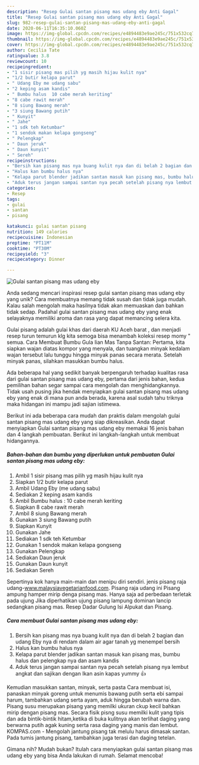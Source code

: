 ```yaml
---
description: "Resep Gulai santan pisang mas udang eby Anti Gagal"
title: "Resep Gulai santan pisang mas udang eby Anti Gagal"
slug: 982-resep-gulai-santan-pisang-mas-udang-eby-anti-gagal
date: 2020-06-11T16:35:10.060Z
image: https://img-global.cpcdn.com/recipes/e4894483e9ae245c/751x532cq70/gulai-santan-pisang-mas-udang-eby-foto-resep-utama.jpg
thumbnail: https://img-global.cpcdn.com/recipes/e4894483e9ae245c/751x532cq70/gulai-santan-pisang-mas-udang-eby-foto-resep-utama.jpg
cover: https://img-global.cpcdn.com/recipes/e4894483e9ae245c/751x532cq70/gulai-santan-pisang-mas-udang-eby-foto-resep-utama.jpg
author: Cecilia Tate
ratingvalue: 3.8
reviewcount: 10
recipeingredient:
- "1 sisir pisang mas pilih yg masih hijau kulit nya"
- "1/2 butir kelapa parut"
- " Udang Eby me udang sabu"
- "2 keping asam kandis"
- " Bumbu halus  10 cabe merah keriting"
- "8 cabe rawit merah"
- "8 siung Bawang merah"
- "3 siung Bawang putih"
- " Kunyit"
- " Jahe"
- "1 sdk teh Ketumbar"
- "1 sendok makan kelapa gongseng"
- " Pelengkap"
- " Daun jeruk"
- " Daun kunyit"
- " Sereh"
recipeinstructions:
- "Bersih kan pisang mas nya buang kulit nya dan di belah 2 bagian dan udang Eby nya di rendam dalam air agar tanah yg menempel bersih"
- "Halus kan bumbu halus nya"
- "Kelapa parut blender jadikan santan masuk kan pisang mas, bumbu halus dan pelengkap nya dan asam kandis"
- "Aduk terus jangan sampai santan nya pecah setelah pisang nya lembut angkat dan sajikan dengan Ikan asin kapas yummy 👍"
categories:
- Resep
tags:
- gulai
- santan
- pisang

katakunci: gulai santan pisang 
nutrition: 149 calories
recipecuisine: Indonesian
preptime: "PT11M"
cooktime: "PT30M"
recipeyield: "3"
recipecategory: Dinner

---
```



![Gulai santan pisang mas udang eby](https://img-global.cpcdn.com/recipes/e4894483e9ae245c/751x532cq70/gulai-santan-pisang-mas-udang-eby-foto-resep-utama.jpg)

Anda sedang mencari inspirasi resep gulai santan pisang mas udang eby yang unik? Cara membuatnya memang tidak susah dan tidak juga mudah. Kalau salah mengolah maka hasilnya tidak akan memuaskan dan bahkan tidak sedap. Padahal gulai santan pisang mas udang eby yang enak selayaknya memiliki aroma dan rasa yang dapat memancing selera kita.

Gulai pisang adalah gulai khas dari daerah KU Aceh barat , dan menjadi resep turun temurun klg kita semoga bisa menambah koleksi resep momy &#34; semua. Cara Membuat Bumbu Gula Iian Mas Tanpa Santan: Pertama, kita siapkan wajan diatas kompor yang menyala, dan tuangkan minyak kedalam wajan tersebut lalu tunggu hingga minyak panas secara merata. Setelah minyak panas, silahkan masukkan bumbu halus.

Ada beberapa hal yang sedikit banyak berpengaruh terhadap kualitas rasa dari gulai santan pisang mas udang eby, pertama dari jenis bahan, kedua pemilihan bahan segar sampai cara mengolah dan menghidangkannya. Tidak usah pusing jika hendak menyiapkan gulai santan pisang mas udang eby yang enak di mana pun anda berada, karena asal sudah tahu triknya maka hidangan ini mampu jadi sajian istimewa.


Berikut ini ada beberapa cara mudah dan praktis dalam mengolah gulai santan pisang mas udang eby yang siap dikreasikan. Anda dapat menyiapkan Gulai santan pisang mas udang eby memakai 16 jenis bahan dan 4 langkah pembuatan. Berikut ini langkah-langkah untuk membuat hidangannya.

<!--inarticleads1-->

##### Bahan-bahan dan bumbu yang diperlukan untuk pembuatan Gulai santan pisang mas udang eby:

1. Ambil 1 sisir pisang mas pilih yg masih hijau kulit nya
1. Siapkan 1/2 butir kelapa parut
1. Ambil  Udang Eby (me udang sabu)
1. Sediakan 2 keping asam kandis
1. Ambil  Bumbu halus : 10 cabe merah keriting
1. Siapkan 8 cabe rawit merah
1. Ambil 8 siung Bawang merah
1. Gunakan 3 siung Bawang putih
1. Siapkan  Kunyit
1. Gunakan  Jahe
1. Sediakan 1 sdk teh Ketumbar
1. Gunakan 1 sendok makan kelapa gongseng
1. Gunakan  Pelengkap
1. Sediakan  Daun jeruk
1. Gunakan  Daun kunyit
1. Sediakan  Sereh


Sepertinya kok hanya main-main dan menipu diri sendiri. jenis pisang raja udang-www.malaysiavegetarianfood.com. Pisang raja udang ini Pisang ampung hamper mirip denga pisang mas. Hanya saja ad perbedaan terletak pada ujung Jika diperhatikan ujung pisang lampung dominan lancip sedangkan pisang mas. Resep Dadar Gulung Isi Alpukat dan Pisang. 

<!--inarticleads2-->

##### Cara membuat Gulai santan pisang mas udang eby:

1. Bersih kan pisang mas nya buang kulit nya dan di belah 2 bagian dan udang Eby nya di rendam dalam air agar tanah yg menempel bersih
1. Halus kan bumbu halus nya
1. Kelapa parut blender jadikan santan masuk kan pisang mas, bumbu halus dan pelengkap nya dan asam kandis
1. Aduk terus jangan sampai santan nya pecah setelah pisang nya lembut angkat dan sajikan dengan Ikan asin kapas yummy 👍


Kemudian masukkan santan, minyak, serta pasta Cara membuat isi, panaskan minyak goreng untuk menumis bawang putih serta ebi sampai harum, tambahkan udang serta ayam, aduk hingga berubah warna dan. Pisang susu merupakan pisang yang memilki ukuran ckup kecil bahkan mirip dengan pisang mas. Secara fisik pisng susu memilki kulit yang tipis dan ada bintik-bintik hitam,ketika di buka kulitnya akan terlihat daging yang berwarna putih agak kuning serta rasa daging yang manis dan lembut. KOMPAS.com - Mengolah jantung pisang tak melulu harus dimasak santan. Pada tumis jantung pisang, tambahkan juga terasi dan daging tetelan. 

Gimana nih? Mudah bukan? Itulah cara menyiapkan gulai santan pisang mas udang eby yang bisa Anda lakukan di rumah. Selamat mencoba!
